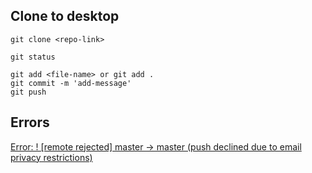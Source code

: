 ## Clone to desktop
```
git clone <repo-link>
```

```
git status
```

```
git add <file-name> or git add .
git commit -m 'add-message'
git push
```
## Errors
[Error: ! [remote rejected] master -> master (push declined due to email privacy restrictions)](https://stackoverflow.com/a/44099011/4420229)

